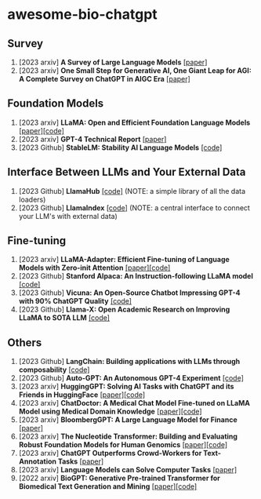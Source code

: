 # awesome-bio-chatgpt

## Survey
1. [2023 arxiv] **A Survey of Large Language Models** [[paper]](https://arxiv.org/abs/2303.18223)
1. [2023 arxiv] **One Small Step for Generative AI, One Giant Leap for AGI: A Complete Survey on ChatGPT in AIGC Era** [[paper]](https://arxiv.org/abs/2304.06488)

## Foundation Models
1. [2023 arxiv] **LLaMA: Open and Efficient Foundation Language Models** [[paper]](https://arxiv.org/abs/2302.13971v1)[[code]](https://github.com/facebookresearch/llama)
1. [2023 arxiv] **GPT-4 Technical Report** [[paper]](https://arxiv.org/pdf/2303.08774.pdf)
1. [2023 Github] **StableLM: Stability AI Language Models** [[code]](https://github.com/Stability-AI/StableLM)



## Interface Between LLMs and Your External Data
1. [2023 Github] **LlamaHub** [[code]](https://github.com/emptycrown/llama-hub) (NOTE: a simple library of all the data loaders)
1. [2023 Github] **LlamaIndex** [[code]](https://github.com/jerryjliu/llama_index) (NOTE: a central interface to connect your LLM's with external data)


## Fine-tuning
1. [2023 arxiv] **LLaMA-Adapter: Efficient Fine-tuning of Language Models with Zero-init Attention** [[paper]](https://arxiv.org/abs/2303.16199)[[code]](https://github.com/ZrrSkywalker/LLaMA-Adapter)
1. [2023 Github] **Stanford Alpaca: An Instruction-following LLaMA model** [[code]](https://github.com/tatsu-lab/stanford_alpaca)
1. [2023 Github] **Vicuna: An Open-Source Chatbot Impressing GPT-4 with 90% ChatGPT Quality** [[code]](https://github.com/lm-sys/FastChat)
1. [2023 Github] **Llama-X: Open Academic Research on Improving LLaMA to SOTA LLM** [[code]](https://github.com/AetherCortex/Llama-X)



## Others
1. [2023 Github] **LangChain: Building applications with LLMs through composability** [[code]](https://github.com/hwchase17/langchain)
1. [2023 Github] **Auto-GPT: An Autonomous GPT-4 Experiment** [[code]](https://github.com/Significant-Gravitas/Auto-GPT)
1. [2023 arxiv] **HuggingGPT: Solving AI Tasks with ChatGPT and its Friends in HuggingFace** [[paper]](https://arxiv.org/abs/2303.17580)[[code]](https://github.com/microsoft/JARVIS)
1. [2023 arxiv] **ChatDoctor: A Medical Chat Model Fine-tuned on LLaMA Model using Medical Domain Knowledge** [[paper]](https://arxiv.org/abs/2303.14070)[[code]](https://github.com/Kent0n-Li/ChatDoctor)
1. [2023 arxiv] **BloombergGPT: A Large Language Model for Finance** [[paper]](https://arxiv.org/abs/2303.17564)
1. [2023 arxiv] **The Nucleotide Transformer: Building and Evaluating Robust Foundation Models for Human Genomics** [[paper]](https://www.biorxiv.org/content/10.1101/2023.01.11.523679v2)[[code]](https://github.com/instadeepai/nucleotide-transformer)
1. [2023 arxiv] **ChatGPT Outperforms Crowd-Workers for Text-Annotation Tasks** [[paper]](https://arxiv.org/abs/2303.15056)
1. [2023 arxiv] **Language Models can Solve Computer Tasks** [[paper]](https://arxiv.org/pdf/2303.17491.pdf)
1. [2022 arxiv] **BioGPT: Generative Pre-trained Transformer for Biomedical Text Generation and Mining** [[paper]](https://arxiv.org/abs/2210.10341)[[code]](https://github.com/microsoft/BioGPT)

